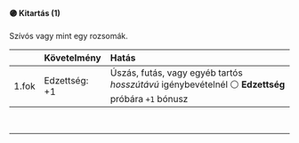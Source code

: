#### 🟣 Kitartás (1)

Szívós vagy mint egy rozsomák.

| |  Követelmény | Hatás  |
| :----------- | :----------- | :----------- |
| 1.fok | Edzettség: +1 | Úszás, futás, vagy egyéb tartós _hosszútávú_ igénybevételnél ⚪ **Edzettség** próbára `+1` bónusz |

<br />

---
